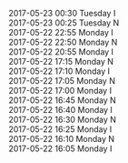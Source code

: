 2017-05-23 00:30 Tuesday  I  
2017-05-23 00:25 Tuesday  N  
2017-05-22 22:55 Monday  I  
2017-05-22 22:50 Monday  N  
2017-05-22 20:55 Monday  I  
2017-05-22 17:15 Monday  N  
2017-05-22 17:10 Monday  I  
2017-05-22 17:05 Monday  N  
2017-05-22 17:00 Monday  I  
2017-05-22 16:45 Monday  N  
2017-05-22 16:40 Monday  I  
2017-05-22 16:30 Monday  N  
2017-05-22 16:25 Monday  I  
2017-05-22 16:10 Monday  N  
2017-05-22 16:05 Monday  I  
